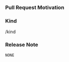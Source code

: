 <!--

Thanks for opening a pull request! Here are some tips to get everything merged smoothly:

1. Read our contributor guidelines: https://cert-manager.io/docs/contributing/

2. Make sure your commits are signed off: https://cert-manager.io/docs/contributing/sign-off/

3. If the PR is unfinished, raise it as a draft or prefix the title with "WIP:" so it's clear to everyone.

4. Be sure to allow edits from maintainers so it's easier for us to help: https://help.github.com/en/articles/allowing-changes-to-a-pull-request-branch-created-from-a-fork

-->

### Pull Request Motivation

<!-- Explain the motivation behind this PR. If there's a related issue or PR, link to it here! -->

### Kind

<!--
The kind(s) listed after "kind" after this comment will be used by a bot to add labels when the PR is opened.
If omitted at PR creation, someone will need to make a new comment with them later (editing the description after the fact will not trigger the bot).
-->
/kind
<!--

Pick the kind(s) which best describe your PR from the following list:

	<cleanup | bug | feature | documentation | design | flake>

If you're unsure which is best or if you're not sure what we mean by "kind",
just ignore this section and a maintainer will fill it in for you!
-->

### Release Note

<!--

Should we mention this PR in release notes? If so, replace "NONE" with a line of text explaining what changed!

For more details, see: https://git.k8s.io/community/contributors/guide/release-notes.md

-->

```release-note
NONE
```
